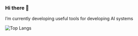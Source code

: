 ### Hi there 👋

<!--
**Sachin-2007/Sachin-2007** is a ✨ _special_ ✨ repository because its `README.md` (this file) appears on your GitHub profile.

Here are some ideas to get you started:
-->

I’m currently developing useful tools for developing AI systems

![Top Langs](https://github-readme-stats.vercel.app/api/top-langs/?username=Sachin-2007&show_icons=true&theme=tokyonights)
